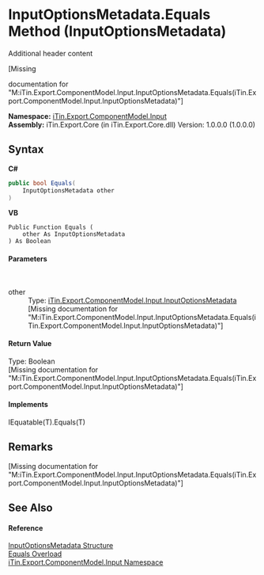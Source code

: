 # InputOptionsMetadata.Equals Method (InputOptionsMetadata)
Additional header content 

\[Missing <summary> documentation for "M:iTin.Export.ComponentModel.Input.InputOptionsMetadata.Equals(iTin.Export.ComponentModel.Input.InputOptionsMetadata)"\]

**Namespace:**&nbsp;<a href="ecb5b195-9cf6-cd2f-1a84-5e83a0fe636f">iTin.Export.ComponentModel.Input</a><br />**Assembly:**&nbsp;iTin.Export.Core (in iTin.Export.Core.dll) Version: 1.0.0.0 (1.0.0.0)

## Syntax

**C#**<br />
``` C#
public bool Equals(
	InputOptionsMetadata other
)
```

**VB**<br />
``` VB
Public Function Equals ( 
	other As InputOptionsMetadata
) As Boolean
```


#### Parameters
&nbsp;<dl><dt>other</dt><dd>Type: <a href="3f556533-f2b1-e5e6-2133-0399207aad93">iTin.Export.ComponentModel.Input.InputOptionsMetadata</a><br />\[Missing <param name="other"/> documentation for "M:iTin.Export.ComponentModel.Input.InputOptionsMetadata.Equals(iTin.Export.ComponentModel.Input.InputOptionsMetadata)"\]</dd></dl>

#### Return Value
Type: Boolean<br />\[Missing <returns> documentation for "M:iTin.Export.ComponentModel.Input.InputOptionsMetadata.Equals(iTin.Export.ComponentModel.Input.InputOptionsMetadata)"\]

#### Implements
IEquatable(T).Equals(T)<br />

## Remarks
\[Missing <remarks> documentation for "M:iTin.Export.ComponentModel.Input.InputOptionsMetadata.Equals(iTin.Export.ComponentModel.Input.InputOptionsMetadata)"\]

## See Also


#### Reference
<a href="3f556533-f2b1-e5e6-2133-0399207aad93">InputOptionsMetadata Structure</a><br /><a href="70ebd923-57b4-a4af-ea60-83bbec1f76c5">Equals Overload</a><br /><a href="ecb5b195-9cf6-cd2f-1a84-5e83a0fe636f">iTin.Export.ComponentModel.Input Namespace</a><br />